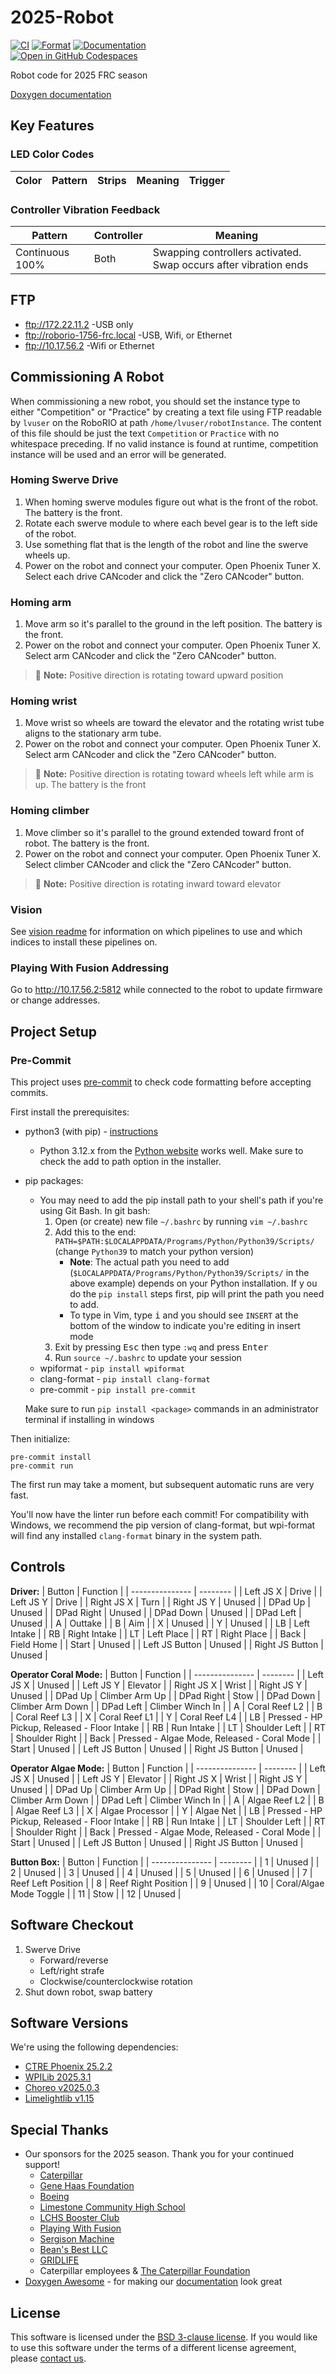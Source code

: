 # 2025-Robot

[![CI](https://github.com/FRC1756-Argos/2025-Robot/actions/workflows/ci.yml/badge.svg)](https://github.com/FRC1756-Argos/2025-Robot/actions/workflows/ci.yml) [![Format](https://github.com/FRC1756-Argos/2025-Robot/actions/workflows/format.yml/badge.svg)](https://github.com/FRC1756-Argos/2025-Robot/actions/workflows/format.yml) [![Documentation](https://github.com/FRC1756-Argos/2025-Robot/actions/workflows/doxygen.yml/badge.svg)](https://github.com/FRC1756-Argos/2025-Robot/actions/workflows/doxygen.yml)\
[![Open in GitHub Codespaces](https://github.com/codespaces/badge.svg)](https://codespaces.new/FRC1756-Argos/2025-Robot?quickstart=1)


Robot code for 2025 FRC season

[Doxygen documentation](https://frc1756-argos.github.io/2025-Robot/)

## Key Features

### LED Color Codes

| Color | Pattern | Strips | Meaning | Trigger |
| ----- | ------- | ------ | ------- | ------- |

### Controller Vibration Feedback

| Pattern | Controller | Meaning |
| ------- | ---------- | ------- |
| Continuous 100% | Both | Swapping controllers activated.  Swap occurs after vibration ends |

## FTP

* ftp://172.22.11.2 -USB only
* ftp://roborio-1756-frc.local -USB, Wifi, or Ethernet
* ftp://10.17.56.2 -Wifi or Ethernet

## Commissioning A Robot

When commissioning a new robot, you should set the instance type to either "Competition" or "Practice" by creating a text file using FTP readable by `lvuser` on the RoboRIO at path `/home/lvuser/robotInstance`.  The content of this file should be just the text `Competition` or `Practice` with no whitespace preceding.  If no valid instance is found at runtime, competition instance will be used and an error will be generated.

### Homing Swerve Drive

1. When homing swerve modules figure out what is the front of the robot. The battery is the front.
2. Rotate each swerve module to where each bevel gear is to the left side of the robot.
3. Use something flat that is the length of the robot and line the swerve wheels up.
4. Power on the robot and connect your computer. Open Phoenix Tuner X. Select each drive CANcoder and click the "Zero CANcoder" button.

### Homing arm
1. Move arm so it's parallel to the ground in the left position. The battery is the front.
2. Power on the robot and connect your computer. Open Phoenix Tuner X. Select arm CANcoder and click the "Zero CANcoder" button.
  > :memo: **Note:** Positive direction is rotating toward upward position

### Homing wrist
1. Move wrist so wheels are toward the elevator and the rotating wrist tube aligns to the stationary arm tube.
2. Power on the robot and connect your computer. Open Phoenix Tuner X. Select arm CANcoder and click the "Zero CANcoder" button.
  > :memo: **Note:** Positive direction is rotating toward wheels left while arm is up.  The battery is the front

### Homing climber
1. Move climber so it's parallel to the ground extended toward front of robot. The battery is the front.
2. Power on the robot and connect your computer. Open Phoenix Tuner X. Select climber CANcoder and click the "Zero CANcoder" button.
  > :memo: **Note:** Positive direction is rotating inward toward elevator


### Vision

See [vision readme](vision/README.md) for information on which pipelines to use and which indices to install these pipelines on.

### Playing With Fusion Addressing

Go to http://10.17.56.2:5812 while connected to the robot to update firmware or change addresses.

## Project Setup

### Pre-Commit

This project uses [pre-commit](https://pre-commit.com/) to check code formatting before accepting commits.

First install the prerequisites:

* python3 (with pip) - [instructions](https://realpython.com/installing-python/)
  * Python 3.12.x from the [Python website](https://www.python.org/downloads/) works well.  Make sure to check the add to path option in the installer.
* pip packages:
  * You may need to add the pip install path to your shell's path if you're using Git Bash.  In git bash:
    1. Open (or create) new file `~/.bashrc` by running `vim ~/.bashrc`
    2. Add this to the end: `PATH=$PATH:$LOCALAPPDATA/Programs/Python/Python39/Scripts/` (change `Python39` to match your python version)
       * **Note**: The actual path you need to add (`$LOCALAPPDATA/Programs/Python/Python39/Scripts/` in the above example) depends on your Python installation.  If y ou do the `pip install` steps first, pip will print the path you need to add.
       * To type in Vim, type <kbd>i</kbd> and you should see `INSERT` at the bottom of the window to indicate you're editing in insert mode
    3. Exit by pressing <kbd>Esc</kbd> then type `:wq` and press <kbd>Enter</kbd>
    4. Run `source ~/.bashrc` to update your session
  * wpiformat - `pip install wpiformat`
  * clang-format - `pip install clang-format`
  * pre-commit - `pip install pre-commit`

  Make sure to run `pip install <package>` commands in an administrator terminal if installing in windows

Then initialize:

```
pre-commit install
pre-commit run
```

The first run may take a moment, but subsequent automatic runs are very fast.

You'll now have the linter run before each commit!  For compatibility with Windows, we recommend the pip version of clang-format, but wpi-format will find any installed `clang-format` binary in the system path.

## Controls

**Driver:**
| Button          | Function |
| --------------- | -------- |
| Left JS X       | Drive |
| Left JS Y       | Drive |
| Right JS X      | Turn |
| Right JS Y      | Unused |
| DPad Up         | Unused |
| DPad Right      | Unused |
| DPad Down       | Unused |
| DPad Left       | Unused |
| A               | Outtake |
| B               | Aim |
| X               | Unused |
| Y               | Unused |
| LB              | Left Intake |
| RB              | Right Intake |
| LT              | Left Place |
| RT              | Right Place |
| Back            | Field Home |
| Start           | Unused |
| Left JS Button  | Unused |
| Right JS Button | Unused |

**Operator Coral Mode:**
| Button          | Function |
| --------------- | -------- |
| Left JS X       | Unused |
| Left JS Y       | Elevator |
| Right JS X      | Wrist |
| Right JS Y      | Unused |
| DPad Up         | Climber Arm Up |
| DPad Right      | Stow |
| DPad Down       | Climber Arm Down |
| DPad Left       | Climber Winch In |
| A               | Coral Reef L2 |
| B               | Coral Reef L3 |
| X               | Coral Reef L1 |
| Y               | Coral Reef L4 |
| LB              | Pressed - HP Pickup, Released - Floor Intake |
| RB              | Run Intake |
| LT              | Shoulder Left |
| RT              | Shoulder Right |
| Back            | Pressed - Algae Mode, Released - Coral Mode |
| Start           | Unused |
| Left JS Button  | Unused |
| Right JS Button | Unused |

**Operator Algae Mode:**
| Button          | Function |
| --------------- | -------- |
| Left JS X       | Unused |
| Left JS Y       | Elevator |
| Right JS X      | Wrist |
| Right JS Y      | Unused |
| DPad Up         | Climber Arm Up |
| DPad Right      | Stow |
| DPad Down       | Climber Arm Down |
| DPad Left       | Climber Winch In |
| A               | Algae Reef L2 |
| B               | Algae Reef L3 |
| X               | Algae Processor |
| Y               | Algae Net |
| LB              | Pressed - HP Pickup, Released - Floor Intake |
| RB              | Run Intake |
| LT              | Shoulder Left |
| RT              | Shoulder Right |
| Back            | Pressed - Algae Mode, Released - Coral Mode |
| Start           | Unused |
| Left JS Button  | Unused |
| Right JS Button | Unused |

**Button Box:**
| Button          | Function |
| --------------- | -------- |
| 1               | Unused |
| 2               | Unused |
| 3               | Unused |
| 4               | Unused |
| 5               | Unused |
| 6               | Unused |
| 7               | Reef Left Position |
| 8               | Reef Right Position |
| 9               | Unused |
| 10              | Coral/Algae Mode Toggle |
| 11              | Stow |
| 12              | Unused |

## Software Checkout

1. Swerve Drive
    * Forward/reverse
    * Left/right strafe
    * Clockwise/counterclockwise rotation
7. Shut down robot, swap battery

## Software Versions

We're using the following dependencies:

 * [CTRE Phoenix 25.2.2](https://github.com/CrossTheRoadElec/Phoenix-Releases/releases/tag/v25.2.2)
 * [WPILib 2025.3.1](https://github.com/wpilibsuite/allwpilib/releases/tag/v2025.3.1)
 * [Choreo v2025.0.3](https://github.com/SleipnirGroup/Choreo/releases/tag/v2025.0.3)
 * [Limelightlib v1.15](https://github.com/LimelightVision/limelightlib-wpicpp/tree/dbe2537a99c805446e015f76ad1d02109b1970bf)

## Special Thanks

 * Our sponsors for the 2025 season.  Thank you for your continued support!
   * [Caterpillar](https://www.caterpillar.com/)
   * [Gene Haas Foundation](https://ghaasfoundation.org/)
   * [Boeing](https://www.boeing.com/)
   * [Limestone Community High School](https://www.limestone310.org/)
   * [LCHS Booster Club](https://www.facebook.com/LCHSBoosterClub/)
   * [Playing With Fusion](https://www.playingwithfusion.com/)
   * [Sergison Machine](https://www.sergisonmachine.net/)
   * [Bean's Best LLC](https://beansbestllc.com/)
   * [GRIDLIFE](https://www.grid.life/)
   * Caterpillar employees & [The Caterpillar Foundation](https://www.caterpillar.com/en/company/caterpillar-foundation.html)
 * [Doxygen Awesome](https://jothepro.github.io/doxygen-awesome-css/) - for making our [documentation](https://frc1756-argos.github.io/2025-Robot/) look great

## License
This software is licensed under the [BSD 3-clause license](https://opensource.org/licenses/BSD-3-Clause). If you would like to use this software under the terms of a different license agreement, please [contact us](mailto:1756argos1756@limestone310.org).
